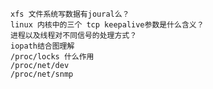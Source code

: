     xfs 文件系统写数据有joural么？
    linux 内核中的三个 tcp keepalive参数是什么含义？
    进程以及线程对不同信号的处理方式？
    iopath结合图理解
    /proc/locks 什么作用
    /proc/net/dev
    /proc/net/snmp
